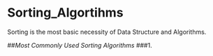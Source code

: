 # Sorting_Algortihms
Sorting is the most basic necessity of Data Structure and Algorithms.

##*Most Commonly Used Sorting Algorithms*
###1.
